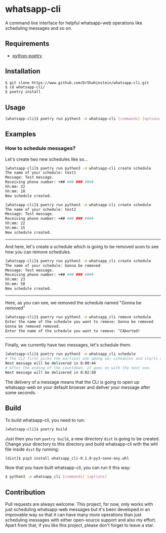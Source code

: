 # whatsapp-cli

A command line interface for helpful whatsapp-web operations like scheduling messages and so on.

## Requirements

- [python-poetry](https://python-poetry.org/)

## Installation

```bash
$ git clone https://www.github.com/DrShahinstein/whatsapp-cli.git
$ cd whatsapp-cli/
$ poetry install
```

## Usage

```bash
[whatsapp-cli]$ poetry run python3 -m whatsapp-cli [commands] [options]
```

## Examples

### How to schedule messages?

Let's create two new schedules like so...

```bash
[whatsapp-cli]$ poetry run python3 -m whatsapp-cli create schedule
The name of your schedule: test1
Message: Test message.
Receiving phone number: +## ### ### ####
hh:mm: 22
hh:mm: 18
New schedule created.
```

```bash
[whatsapp-cli]$ poetry run python3 -m whatsapp-cli create schedule
The name of your schedule: test2
Message: Test message.
Receiving phone number: +## ### ### ####
hh:mm: 22
hh:mm: 15
New schedule created.
```

---

And here, let's create a schedule which is going to be removed soon to see how you can remove schedules.

```bash
[whatsapp-cli]$ poetry run python3 -m whatsapp_cli create schedule
The name of your schedule: Gonna be removed
Message: Test message.
Receiving phone number: +## ### ### ####
hh:mm: 23
hh:mm: 50
New schedule created.
```

---

Here, as you can see, we removed the schedule named "Gonna be removed"

```bash
[whatsapp-cli]$ poetry run python3 -m whatsapp_cli remove schedule
Enter the name of the schedule you want to remove: Gonna be removed
Gonna be removed removed.
Enter the name of the schedule you want to remove: ^CAborted!
```

---

Finally, we currently have two messages, let's schedule them.

```bash
[whatsapp-cli]$ poetry run python3 -m whatsapp_cli schedule
# The CLI first picks the earliest one among our schedules and starts a countdown.
Next message will be delivered in 0:00:44
# After the ending of the countdown, it goes on with the next one.
Next message will be delivered in 0:02:50
```

The delivery of a message means that the CLI is going to open up whatsapp-web on your default browser and deliver your message after some seconds.

## Build

To build whatsapp-cli, you need to run:

```bash
[whatsapp-cli]$ poetry build
```

Just then you run `poetry build`, a new directory `dist` is going to be created. Change your directory to this directory and build whatsapp-cli with the whl file inside `dist` by running:

```bash
[dist]$ pip3 install whatsapp_cli-0.1.0-py3-none-any.whl
```

Now that you have built whatsapp-cli, you can run it this way:

```bash
$ python3 -m whatsapp_cli [commands] [options]
```

## Contribution

Pull requests are always welcome. This project, for now, only works with just scheduling whatsapp-web messages but it's been developed in an improvable way so that it can have many more operations than just scheduling messages with either open-source support and also my effort.
Apart from that, if you like this project, please don't forget to leave a star.
